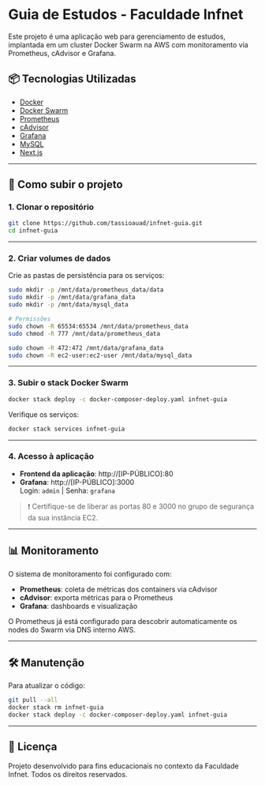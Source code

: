 
# Guia de Estudos - Faculdade Infnet

Este projeto é uma aplicação web para gerenciamento de estudos, implantada em um cluster Docker Swarm na AWS com monitoramento via Prometheus, cAdvisor e Grafana.

## 📦 Tecnologias Utilizadas

- [Docker](https://www.docker.com/)
- [Docker Swarm](https://docs.docker.com/engine/swarm/)
- [Prometheus](https://prometheus.io/)
- [cAdvisor](https://github.com/google/cadvisor)
- [Grafana](https://grafana.com/)
- [MySQL](https://www.mysql.com/)
- [Next.js](https://nextjs.org/)

---

## 🚀 Como subir o projeto

### 1. Clonar o repositório

```bash
git clone https://github.com/tassioauad/infnet-guia.git
cd infnet-guia
```

---

### 2. Criar volumes de dados

Crie as pastas de persistência para os serviços:

```bash
sudo mkdir -p /mnt/data/prometheus_data/data
sudo mkdir -p /mnt/data/grafana_data
sudo mkdir -p /mnt/data/mysql_data

# Permissões
sudo chown -R 65534:65534 /mnt/data/prometheus_data
sudo chmod -R 777 /mnt/data/prometheus_data

sudo chown -R 472:472 /mnt/data/grafana_data
sudo chown -R ec2-user:ec2-user /mnt/data/mysql_data
```

---

### 3. Subir o stack Docker Swarm

```bash
docker stack deploy -c docker-composer-deploy.yaml infnet-guia
```

Verifique os serviços:

```bash
docker stack services infnet-guia
```

---

### 4. Acesso à aplicação

- **Frontend da aplicação**: http://[IP-PÚBLICO]:80
- **Grafana**: http://[IP-PÚBLICO]:3000  
  Login: `admin` | Senha: `grafana`

> ❗ Certifique-se de liberar as portas 80 e 3000 no grupo de segurança da sua instância EC2.

---

## 📊 Monitoramento

O sistema de monitoramento foi configurado com:

- **Prometheus**: coleta de métricas dos containers via cAdvisor
- **cAdvisor**: exporta métricas para o Prometheus
- **Grafana**: dashboards e visualização

O Prometheus já está configurado para descobrir automaticamente os nodes do Swarm via DNS interno AWS.

---

## 🛠️ Manutenção

Para atualizar o código:

```bash
git pull --all
docker stack rm infnet-guia
docker stack deploy -c docker-composer-deploy.yaml infnet-guia
```

---


## 📃 Licença

Projeto desenvolvido para fins educacionais no contexto da Faculdade Infnet. Todos os direitos reservados.

